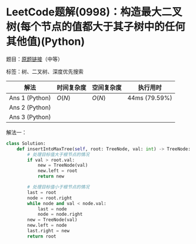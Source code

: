 # LeetCode题解(0998)：构造最大二叉树(每个节点的值都大于其子树中的任何其他值)(Python)

题目：[原题链接](https://leetcode-cn.com/problems/maximum-binary-tree-ii/)（中等）

标签：树、二叉树、深度优先搜索

| 解法           | 时间复杂度 | 空间复杂度 | 执行用时      |
| -------------- | ---------- | ---------- | ------------- |
| Ans 1 (Python) | $O(N)$     | $O(N)$     | 44ms (79.59%) |
| Ans 2 (Python) |            |            |               |
| Ans 3 (Python) |            |            |               |

解法一：

```python
class Solution:
    def insertIntoMaxTree(self, root: TreeNode, val: int) -> TreeNode:
        # 处理目标值大于根节点的情况
        if val > root.val:
            new = TreeNode(val)
            new.left = root
            return new

        # 处理目标值小于根节点的情况
        last = root
        node = root.right
        while node and val < node.val:
            last = node
            node = node.right
        new = TreeNode(val)
        new.left = node
        last.right = new
        return root
```